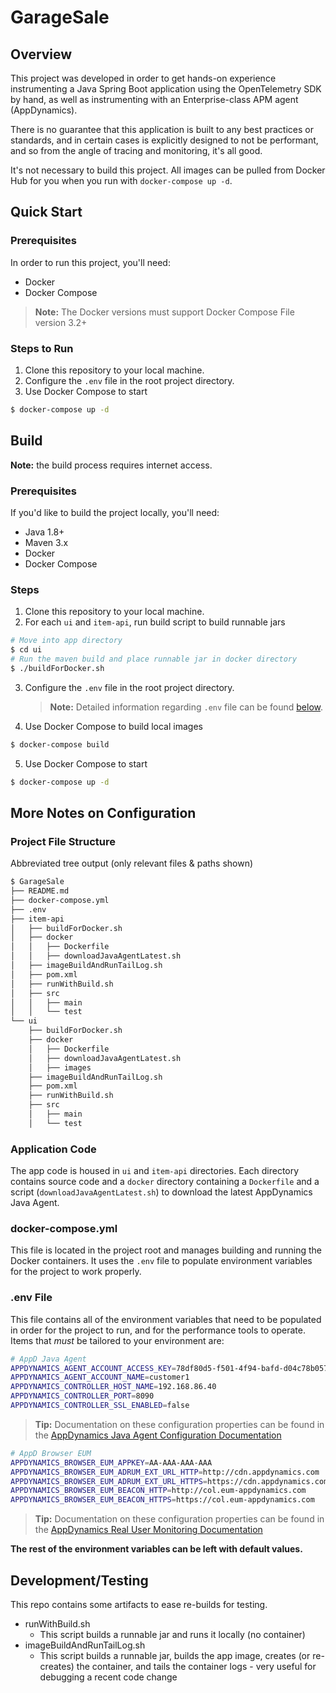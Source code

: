 # GarageSale
## Overview
This project was developed in order to get hands-on experience instrumenting a Java Spring Boot application using the OpenTelemetry SDK by hand, as well as instrumenting with an Enterprise-class APM agent (AppDynamics).

There is no guarantee that this application is built to any best practices or standards, and in certain cases is explicitly designed to not be performant, and so from the angle of tracing and monitoring, it's all good.

It's not necessary to build this project.  All images can be pulled from Docker Hub for you when you run with `docker-compose up -d`.

## Quick Start
### Prerequisites
In order to run this project, you'll need:
- Docker
- Docker Compose
> __Note:__  The Docker versions must support Docker Compose File version 3.2+


### Steps to Run
1. Clone this repository to your local machine.
2. Configure the `.env` file in the root project directory.
3. Use Docker Compose to start
```bash
$ docker-compose up -d
```
 
## Build
__Note:__ the build process requires internet access.
### Prerequisites
If you'd like to build the project locally, you'll need:
- Java 1.8+
- Maven 3.x
- Docker
- Docker Compose

### Steps
1. Clone this repository to your local machine.
2. For each `ui` and `item-api`, run build script to build runnable jars
```bash
# Move into app directory
$ cd ui
# Run the maven build and place runnable jar in docker directory
$ ./buildForDocker.sh
```
3. Configure the `.env` file in the root project directory.
   > __Note:__ Detailed information regarding `.env` file can be found [below](###-.env-File).
4. Use Docker Compose to build local images
```bash
$ docker-compose build
```
5. Use Docker Compose to start
```bash
$ docker-compose up -d
```


## More Notes on Configuration
### Project File Structure
Abbreviated tree output (only relevant files & paths shown)
```bash
$ GarageSale
├── README.md
├── docker-compose.yml
├── .env
├── item-api
│   ├── buildForDocker.sh
│   ├── docker
│   │   ├── Dockerfile
│   │   ├── downloadJavaAgentLatest.sh
│   ├── imageBuildAndRunTailLog.sh
│   ├── pom.xml
│   ├── runWithBuild.sh
│   ├── src
│   │   ├── main
│   │   └── test
└── ui
    ├── buildForDocker.sh
    ├── docker
    │   ├── Dockerfile
    │   ├── downloadJavaAgentLatest.sh
    │   ├── images
    ├── imageBuildAndRunTailLog.sh
    ├── pom.xml
    ├── runWithBuild.sh
    ├── src
    │   ├── main
    │   └── test
```
### Application Code
The app code is housed in `ui` and `item-api` directories.  Each directory contains source code and a `docker` directory containing a `Dockerfile` and a script (`downloadJavaAgentLatest.sh`) to download the latest AppDynamics Java Agent.

### docker-compose.yml
This file is located in the project root and manages building and running the Docker containers. It uses the `.env` file to populate environment variables for the project to work properly.

### .env File
This file contains all of the environment variables that need to be populated in order for the project to run, and for the performance tools to operate.  Items that *must* be tailored to your environment are:

```bash
# AppD Java Agent
APPDYNAMICS_AGENT_ACCOUNT_ACCESS_KEY=78df80d5-f501-4f94-bafd-d04c78b057be
APPDYNAMICS_AGENT_ACCOUNT_NAME=customer1
APPDYNAMICS_CONTROLLER_HOST_NAME=192.168.86.40
APPDYNAMICS_CONTROLLER_PORT=8090
APPDYNAMICS_CONTROLLER_SSL_ENABLED=false
```
> __Tip:__  Documentation on these configuration properties can be found in the [AppDynamics Java Agent Configuration Documentation](https://docs.appdynamics.com/display/PRO45/Java+Agent+Configuration+Properties)

```bash
# AppD Browser EUM
APPDYNAMICS_BROWSER_EUM_APPKEY=AA-AAA-AAA-AAA
APPDYNAMICS_BROWSER_EUM_ADRUM_EXT_URL_HTTP=http://cdn.appdynamics.com
APPDYNAMICS_BROWSER_EUM_ADRUM_EXT_URL_HTTPS=https://cdn.appdynamics.com
APPDYNAMICS_BROWSER_EUM_BEACON_HTTP=http://col.eum-appdynamics.com
APPDYNAMICS_BROWSER_EUM_BEACON_HTTPS=https://col.eum-appdynamics.com
```
> __Tip:__  Documentation on these configuration properties can be found in the [AppDynamics Real User Monitoring Documentation](https://docs.appdynamics.com/display/PRO45/Set+Up+and+Access+Browser+RUM)

**The rest of the environment variables can be left with default values.**

## Development/Testing
This repo contains some artifacts to ease re-builds for testing.
- runWithBuild.sh
   - This script builds a runnable jar and runs it locally (no container)
- imageBuildAndRunTailLog.sh
   - This script builds a runnable jar, builds the app image, creates (or re-creates) the container, and tails the container logs - very useful for debugging a recent code change
